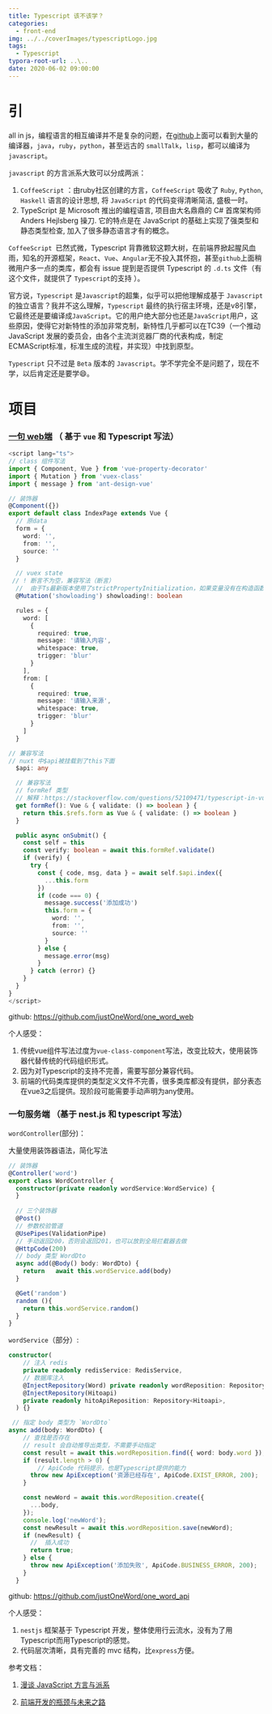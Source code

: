 ```yaml
---
title: Typescript 该不该学？
categories:
  - front-end
img: ../../coverImages/typescriptLogo.jpg
tags:
  - Typescript
typora-root-url: ..\..
date: 2020-06-02 09:00:00
---
```






# 引

all in js，编程语言的相互编译并不是复杂的问题，在[github](https://github.com/jashkenas/coffeescript/wiki/List-of-languages-that-compile-to-JS)上面可以看到大量的编译器，`java`，`ruby`，`python`，甚至远古的 `smallTalk`，`lisp`，都可以编译为` javascript`。

`javascript` 的方言派系大致可以分成两派：

1. `CoffeeScript` ：由ruby社区创建的方言，`CoffeeScript` 吸收了 `Ruby`, `Python`, `Haskell` 语言的设计思想, 将 `JavaScript` 的代码变得清晰简洁, 盛极一时。
2. TypeScript 是 Microsoft 推出的编程语言, 项目由大名鼎鼎的 C# 首席架构师 Anders Hejlsberg 操刀. 它的特点是在 JavaScript 的基础上实现了强类型和静态类型检查, 加入了很多静态语言才有的概念。

`CoffeeScript `已然式微，Typescript 背靠微软这颗大树，在前端界掀起腥风血雨，知名的开源框架，`React`、`Vue`、`Angular`无不投入其怀抱，甚至`github`上面稍微用户多一点的类库，都会有 issue 提到是否提供 Typescript 的  `.d.ts` 文件（有这个文件，就提供了 `Typescript`的支持 ）。

官方说，`Typescript` 是`Javascript`的超集，似乎可以把他理解成基于 `Javascript` 的独立语言？我并不这么理解，`Typescript` 最终的执行宿主环境，还是v8引擎，它最终还是要编译成`JavaScript`。它的用户绝大部分也还是`JavaScript`用户，这些原因，使得它对新特性的添加非常克制，新特性几乎都可以在TC39（一个推动 JavaScript 发展的委员会，由各个主流浏览器厂商的代表构成，制定ECMAScript标准，标准生成的流程，并实现）中找到原型。

`Typescript` 只不过是 `Beta` 版本的 `Javascript`。学不学完全不是问题了，现在不学，以后肯定还是要学:smile:。

 

# 项目

### [一句 web端](https://word.aocoding.com/) （ 基于 `vue` 和 Typescript 写法）



```typescript
<script lang="ts">
// class 组件写法
import { Component, Vue } from 'vue-property-decorator'
import { Mutation } from 'vuex-class'
import { message } from 'ant-design-vue'

// 装饰器
@Component({})
export default class IndexPage extends Vue {
  // 原data
  form = {
    word: '',
    from: '',
    source: ''
  }

  // vuex state
 // ! 断言不为空，兼容写法（断言）
  //  由于Ts最新版本使用了strictPropertyInitialization，如果变量没有在构造函数中使用或赋值，都需要添加!，进行显式赋值断言
  @Mutation('showloading') showloading!: boolean

  rules = {
    word: [
      {
        required: true,
        message: '请输入内容',
        whitespace: true,
        trigger: 'blur'
      }
    ],
    from: [
      {
        required: true,
        message: '请输入来源',
        whitespace: true,
        trigger: 'blur'
      }
    ]
  }

// 兼容写法
// nuxt 中$api被挂载到了this下面
  $api: any

  // 兼容写法
  // formRef 类型
  // 解释：https://stackoverflow.com/questions/52109471/typescript-in-vue-property-validate-does-not-exist-on-type-vue-element
  get formRef(): Vue & { validate: () => boolean } {
    return this.$refs.form as Vue & { validate: () => boolean }
  }

  public async onSubmit() {
    const self = this
    const verify: boolean = await this.formRef.validate()
    if (verify) {
      try {
        const { code, msg, data } = await self.$api.index({
          ...this.form
        })
        if (code === 0) {
          message.success('添加成功')
          this.form = {
            word: '',
            from: '',
            source: ''
          }
        } else {
          message.error(msg)
        }
      } catch (error) {}
    }
  }
}
</script>
```

github:    https://github.com/justOneWord/one_word_web

个人感受：

1. 传统vue组件写法过度为`vue-class-component`写法，改变比较大，使用装饰器代替传统的代码组织形式。
2. 因为对Typescript的支持不完善，需要写部分兼容代码。
3. 前端的代码类库提供的类型定义文件不完善，很多类库都没有提供，部分表态在vue3之后提供。现阶段可能需要手动声明为any使用。





### 一句服务端 （基于 nest.js 和 typescript 写法）

`wordController`(部分)：

大量使用装饰器语法，简化写法

```typescript
// 装饰器
@Controller('word')
export class WordController {
  constructor(private readonly wordService:WordService) {
  }
 
  // 三个装饰器
  @Post()
  // 参数校验管道
  @UsePipes(ValidationPipe)
  // 手动返回200，否则会返回201，也可以放到全局拦截器去做
  @HttpCode(200)
  // body 类型 WordDto
  async add(@Body() body: WordDto) {
  	return   await this.wordService.add(body)
  }

  @Get('random')
  random (){
    return this.wordService.random()
  }
}

```

`wordService`（部分）:

```typescript
constructor(
    // 注入 redis
    private readonly redisService: RedisService,
    // 数据库注入
    @InjectRepository(Word) private readonly wordReposition: Repository<Word>,
    @InjectRepository(Hitoapi)
    private readonly hitoApiReposition: Repository<Hitoapi>,
  ) {}

 // 指定 body 类型为 `WordDto`
async add(body: WordDto) {
    // 查找是否存在
    // result 会自动推导出类型，不需要手动指定
    const result = await this.wordReposition.find({ word: body.word });
    if (result.length > 0) {
        // ApiCode 代码提示，也是Typescript提供的能力
      throw new ApiException('资源已经存在', ApiCode.EXIST_ERROR, 200);
    }

    const newWord = await this.wordReposition.create({
      ...body,
    });
    console.log('newWord');
    const newResult = await this.wordReposition.save(newWord);
    if (newResult) {
      //  插入成功
      return true;
    } else {
      throw new ApiException('添加失败', ApiCode.BUSINESS_ERROR, 200);
    }
  }

```

github: https://github.com/justOneWord/one_word_api

个人感受：

1. `nestjs` 框架基于 Typescript 开发，整体使用行云流水，没有为了用Typescript而用Typescript的感觉。
2. 代码层次清晰，具有完善的 mvc 结构，比`express`方便。



参考文档：

1. [漫谈 JavaScript 方言与派系](https://www.blackglory.me/javascript-dialects-and-factions/)

2. [前端开发的瓶颈与未来之路](https://zhuanlan.zhihu.com/p/139731168)
